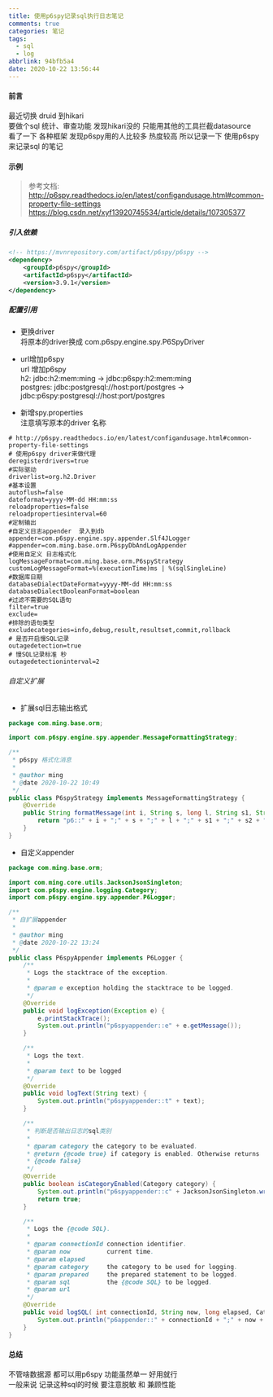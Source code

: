 ```yaml
---
title: 使用p6spy记录sql执行日志笔记
comments: true
categories: 笔记
tags:
  - sql
  - log
abbrlink: 94bfb5a4
date: 2020-10-22 13:56:44
---
```

#### 前言 
最近切换 druid 到hikari  
要做个sql 统计、审查功能  发现hikari没的  只能用其他的工具拦截datasource  
看了一下 各种框架 发现p6spy用的人比较多 热度较高 
所以记录一下 使用p6spy 来记录sql  的笔记  

#### 示例
>参考文档:    
>http://p6spy.readthedocs.io/en/latest/configandusage.html#common-property-file-settings
>https://blog.csdn.net/xyf13920745534/article/details/107305377

##### 引入依赖
```xml
<!-- https://mvnrepository.com/artifact/p6spy/p6spy -->
<dependency>
    <groupId>p6spy</groupId>
    <artifactId>p6spy</artifactId>
    <version>3.9.1</version>
</dependency>
```

##### 配置引用
* 更换driver    
将原本的driver换成  com.p6spy.engine.spy.P6SpyDriver 
* url增加p6spy    
url 增加p6spy    
h2: jdbc:h2:mem:ming -> jdbc:p6spy:h2:mem:ming   
postgres: jdbc:postgresql://host:port/postgres  -> jdbc:p6spy:postgresql://host:port/postgres    

* 新增spy.properties    
注意填写原本的driver 名称    
```properties
# http://p6spy.readthedocs.io/en/latest/configandusage.html#common-property-file-settings
# 使用p6spy driver来做代理
deregisterdrivers=true
#实际驱动
driverlist=org.h2.Driver
#基本设置
autoflush=false
dateformat=yyyy-MM-dd HH:mm:ss
reloadproperties=false
reloadpropertiesinterval=60
#定制输出
#自定义日志appender  录入到db
appender=com.p6spy.engine.spy.appender.Slf4JLogger
#appender=com.ming.base.orm.P6spyDbAndLogAppender
#使用自定义 日志格式化
logMessageFormat=com.ming.base.orm.P6spyStrategy
customLogMessageFormat=%(executionTime)ms | %(sqlSingleLine)
#数据库日期
databaseDialectDateFormat=yyyy-MM-dd HH:mm:ss
databaseDialectBooleanFormat=boolean
#过滤不需要的SQL语句
filter=true
exclude=
#排除的语句类型
excludecategories=info,debug,result,resultset,commit,rollback
# 是否开启慢SQL记录
outagedetection=true
# 慢SQL记录标准 秒
outagedetectioninterval=2
```

###### 自定义扩展 
* 扩展sql日志输出格式
```java
package com.ming.base.orm;

import com.p6spy.engine.spy.appender.MessageFormattingStrategy;

/**
 * p6spy 格式化消息
 *
 * @author ming
 * @date 2020-10-22 10:49
 */
public class P6spyStrategy implements MessageFormattingStrategy {
    @Override
    public String formatMessage(int i, String s, long l, String s1, String s2, String s3, String s4) {
        return "p6::" + i + ";" + s + ";" + l + ";" + s1 + ";" + s2 + ";" + s3 + ";" + s4;
    }
}

```

* 自定义appender 
```java
package com.ming.base.orm;

import com.ming.core.utils.JacksonJsonSingleton;
import com.p6spy.engine.logging.Category;
import com.p6spy.engine.spy.appender.P6Logger;

/**
 * 自扩展appender
 *
 * @author ming
 * @date 2020-10-22 13:24
 */
public class P6spyAppender implements P6Logger {
    /**
     * Logs the stacktrace of the exception.
     *
     * @param e exception holding the stacktrace to be logged.
     */
    @Override
    public void logException(Exception e) {
        e.printStackTrace();
        System.out.println("p6spyappender::e" + e.getMessage());
    }

    /**
     * Logs the text.
     *
     * @param text to be logged
     */
    @Override
    public void logText(String text) {
        System.out.println("p6spyappender::t" + text);
    }

    /**
     * 判断是否输出日志的sql类别
     *
     * @param category the category to be evaluated.
     * @return {@code true} if category is enabled. Otherwise returns
     * {@code false}
     */
    @Override
    public boolean isCategoryEnabled(Category category) {
        System.out.println("p6spyappender::c" + JacksonJsonSingleton.writeString(category));
        return true;
    }

    /**
     * Logs the {@code SQL}.
     *
     * @param connectionId connection identifier.
     * @param now          current time.
     * @param elapsed
     * @param category     the category to be used for logging.
     * @param prepared     the prepared statement to be logged.
     * @param sql          the {@code SQL} to be logged.
     * @param url
     */
    @Override
    public void logSQL( int connectionId, String now, long elapsed, Category category, String prepared, String sql, String url) {
        System.out.println("p6appender::" + connectionId + ";" + now + ";" + elapsed + ";" + category + ";" + prepared + ";" + sql + ";" + url);
    }
}

```
#### 总结 
不管啥数据源 都可以用p6spy 
功能虽然单一 好用就行   
一般来说 记录这种sql的时候 
要注意脱敏  和  兼顾性能   
